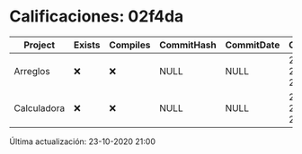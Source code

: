 # Calificaciones: 02f4da
|Project|Exists|Compiles|CommitHash|CommitDate|CheckDate|Comments|
|-|-|-|-|-|-|-|
|Arreglos|❌|❌|NULL|NULL|23-10-2020 21:00:23|No se encontró el archivo en PracticasComputacionI/Arreglos/Arreglos.cpp|
|Calculadora|❌|❌|NULL|NULL|23-10-2020 21:00:22|No se encontró el archivo en PracticasComputacionI/Calculadora/Calculadora.cpp|

Última actualización: 23-10-2020 21:00